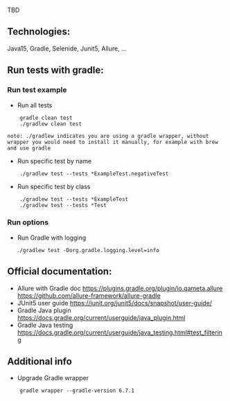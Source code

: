TBD

## Technologies:
Java15, Gradle, Selenide, Junit5, Allure, ...

## Run tests with gradle:
### Run test example
* Run all tests
```
    gradle clean test
    ./gradlew clean test
```
``
note: ./gradlew indicates you are using a gradle wrapper, without wrapper you would need to install it manually,
 for example with brew and use gradle
``

* Run specific test by name
```
    ./gradlew test --tests *ExampleTest.negativeTest
```
* Run specific test by class
```
    ./gradlew test --tests *ExampleTest
    ./gradlew test --tests *Test
```         

### Run options
* Run Gradle with logging
```
   ./gradlew test -Dorg.gradle.logging.level=info
```
## Official documentation:
* Allure with Gradle doc
https://plugins.gradle.org/plugin/io.qameta.allure
https://github.com/allure-framework/allure-gradle
* JUnit5 user guide
https://junit.org/junit5/docs/snapshot/user-guide/    
* Gradle Java plugin
https://docs.gradle.org/current/userguide/java_plugin.html       
* Gradle Java testing
https://docs.gradle.org/current/userguide/java_testing.html#test_filtering
## Additional info

* Upgrade Gradle wrapper
```
    gradle wrapper --gradle-version 6.7.1
```